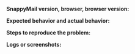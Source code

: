 
**SnappyMail version, browser, browser version:**

**Expected behavior and actual behavior:**

**Steps to reproduce the problem:**

**Logs or screenshots:**
